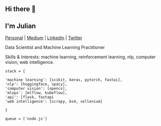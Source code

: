 ## Hi there 👋 

## I'm Julian

[Personal](https://julianlopezb.github.io/)     |     [Medium](https://medium.com/@julianlopezbaasch)     |     [Linkedin](https://www.linkedin.com/in/julianlopezba/)     |     [Twitter](https://twitter.com/JulianLBaasch)

<div align="left">
  
  <p>
Data Scientist and Machine Learning Practitioner
 </p>
  
  <p>
Skills & Interests: machine learning, reinforcement learning, nlp, computer vision, web intelligence.
  </p>

  
</div>


```
stack = {

'machine learning': [scikit, keras, pytorch, fastai],
'nlp': [huggingface, spacy],
'computer vision': [opencv],
'mlops': [mlflow, kubeflow],
'api': [flask, fastapi
'web intelligence': [scrapy, bs4, sellenium]

}

queue = ['node.js']
```
